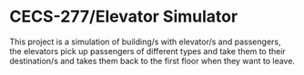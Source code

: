 # CECS-277/Elevator Simulator
This project is a simulation of building/s with elevator/s and passengers,\
the elevators pick up passengers of different types and take them to their\
destination/s and takes them back to the first floor when they want to leave.
